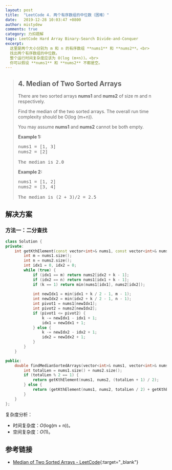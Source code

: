 ```yaml
---
layout: post
title:  "LeetCode 4. 两个有序数组的中位数（困难）"
date:   2019-12-28 10:03:47 +0800
author: mistydew
comments: true
category: 力扣题解
tags: LeetCode Hard Array Binary-Search Divide-and-Conquer
excerpt:
  这里是两个大小分别为 m 和 n 的有序数组 **nums1** 和 **nums2**。<br>
  找出两个有序数组的中位数。
  整个运行时间复杂度应该为 O(log (m+n))。<br>
  你可以假设 **nums1** 和 **nums2** 不都是空。
---
```

> ## 4. Median of Two Sorted Arrays
> 
> There are two sorted arrays **nums1** and **nums2** of size m and n
> respectively.
> 
> Find the median of the two sorted arrays. The overall run time complexity
> should be O(log (m+n)).
> 
> You may assume **nums1** and **nums2** cannot be both empty.
> 
> **Example 1:**
> 
> <pre>
> nums1 = [1, 3]
> nums2 = [2]
> 
> The median is 2.0
> </pre>
> 
> **Example 2:**
> 
> <pre>
> nums1 = [1, 2]
> nums2 = [3, 4]
> 
> The median is (2 + 3)/2 = 2.5
> </pre>

## 解决方案

### 方法一：二分查找

```cpp
class Solution {
private:
    int getKthElement(const vector<int>& nums1, const vector<int>& nums2, int k) {
        int m = nums1.size();
        int n = nums2.size();
        int idx1 = 0, idx2 = 0;
        while (true) {
            if (idx1 == m) return nums2[idx2 + k - 1];
            if (idx2 == n) return nums1[idx1 + k - 1];
            if (k == 1) return min(nums1[idx1], nums2[idx2]);
            
            int newIdx1 = min(idx1 + k / 2 - 1, m - 1);
            int newIdx2 = min(idx2 + k / 2 - 1, n - 1);
            int pivot1 = nums1[newIdx1];
            int pivot2 = nums2[newIdx2];
            if (pivot1 <= pivot2) {
                k -= newIdx1 - idx1 + 1;
                idx1 = newIdx1 + 1;
            } else {
                k -= newIdx2 - idx2 + 1;
                idx2 = newIdx2 + 1;
            }
        }
    }

public:
    double findMedianSortedArrays(vector<int>& nums1, vector<int>& nums2) {
        int totalLen = nums1.size() + nums2.size();
        if (totalLen % 2 == 1) {
            return getKthElement(nums1, nums2, (totalLen + 1) / 2);
        } else {
            return (getKthElement(nums1, nums2, totalLen / 2) + getKthElement(nums1, nums2, totalLen / 2 + 1)) / 2.0;
        }
    }
};
```

复杂度分析：
* 时间复杂度：*O*(log(m + n))。
* 空间复杂度：*O*(1)。

## 参考链接

* [Median of Two Sorted Arrays - LeetCode](https://leetcode.com/problems/median-of-two-sorted-arrays/){:target="_blank"}
